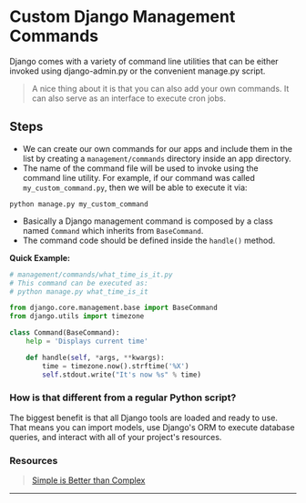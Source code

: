 # Custom Django Management Commands
Django comes with a variety of command line utilities that can be either invoked using django-admin.py or the convenient manage.py script.
> A nice thing about it is that you can also add your own commands. It can also serve as an interface to execute cron jobs.

## Steps
- We can create our own commands for our apps and include them in the list by creating a `management/commands` directory inside an app directory.
- The name of the command file will be used to invoke using the command line utility. For example, if our command was called `my_custom_command.py`, then we will be able to execute it via:
```
python manage.py my_custom_command
```
- Basically a Django management command is composed by a class named `Command` which inherits from `BaseCommand`.
- The command code should be defined inside the `handle()` method.

**Quick Example:**

```py
# management/commands/what_time_is_it.py
# This command can be executed as:
# python manage.py what_time_is_it

from django.core.management.base import BaseCommand
from django.utils import timezone

class Command(BaseCommand):
    help = 'Displays current time'

    def handle(self, *args, **kwargs):
        time = timezone.now().strftime('%X')
        self.stdout.write("It's now %s" % time)
 ```
 
 ### How is that different from a regular Python script?
 The biggest benefit is that all Django tools are loaded and ready to use. That means you can import models, use Django's ORM to execute database queries, and interact with all of your project's resources.
 
### Resources
> [Simple is Better than Complex](https://simpleisbetterthancomplex.com/tutorial/2018/08/27/how-to-create-custom-django-management-commands.html#introduction)

---
